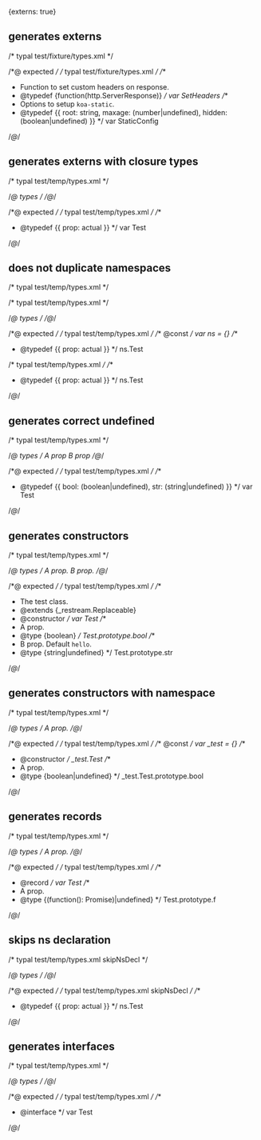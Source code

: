 {externs: true}

## generates externs
/* typal test/fixture/types.xml */


/*@ expected */
/* typal test/fixture/types.xml */
/**
 * Function to set custom headers on response.
 * @typedef {function(http.ServerResponse)}
 */
var SetHeaders
/**
 * Options to setup `koa-static`.
 * @typedef {{ root: string, maxage: (number|undefined), hidden: (boolean|undefined) }}
 */
var StaticConfig

/*@*/

## generates externs with closure types
/* typal test/temp/types.xml */


/*@ types */
<types>
  <type name="Test">
    <prop type="error" closure="actual" name="prop"></prop>
  </type>
</types>
/*@*/

/*@ expected */
/* typal test/temp/types.xml */
/**
 * @typedef {{ prop: actual }}
 */
var Test

/*@*/

## does not duplicate namespaces
/* typal test/temp/types.xml */

/* typal test/temp/types.xml */


/*@ types */
<types namespace="ns">
  <type name="Test">
    <prop type="error" closure="actual" name="prop"></prop>
  </type>
</types>
/*@*/

/*@ expected */
/* typal test/temp/types.xml */
/** @const */
var ns = {}
/**
 * @typedef {{ prop: actual }}
 */
ns.Test

/* typal test/temp/types.xml */
/**
 * @typedef {{ prop: actual }}
 */
ns.Test

/*@*/

## generates correct undefined
/* typal test/temp/types.xml */


/*@ types */
<types>
  <type name="Test">
    <prop boolean opt name="bool">A prop</prop>
    <prop string name="str" default="hello">B prop</prop>
  </type>
</types>
/*@*/

/*@ expected */
/* typal test/temp/types.xml */
/**
 * @typedef {{ bool: (boolean|undefined), str: (string|undefined) }}
 */
var Test

/*@*/

## generates constructors
/* typal test/temp/types.xml */


/*@ types */
<types>
  <type extends="_restream.Replaceable" constructor
    name="Test" desc="The test class.">
    <prop boolean name="bool">A prop.</prop>
    <prop string name="str" default="hello">B prop.</prop>
  </type>
</types>
/*@*/

/*@ expected */
/* typal test/temp/types.xml */
/**
 * The test class.
 * @extends {_restream.Replaceable}
 * @constructor
 */
var Test
/**
 * A prop.
 * @type {boolean}
 */
Test.prototype.bool
/**
 * B prop. Default `hello`.
 * @type {string|undefined}
 */
Test.prototype.str

/*@*/

## generates constructors with namespace
/* typal test/temp/types.xml */


/*@ types */
<types namespace="_test">
  <type name="Test" constructor>
    <prop boolean opt name="bool">A prop.</prop>
  </type>
</types>
/*@*/

/*@ expected */
/* typal test/temp/types.xml */
/** @const */
var _test = {}
/**
 * @constructor
 */
_test.Test
/**
 * A prop.
 * @type {boolean|undefined}
 */
_test.Test.prototype.bool

/*@*/

## generates records
/* typal test/temp/types.xml */


/*@ types */
<types>
  <type record name="Test">
    <prop opt type="function(): Promise" name="f">A prop.</prop>
  </type>
</types>
/*@*/

/*@ expected */
/* typal test/temp/types.xml */
/**
 * @record
 */
var Test
/**
 * A prop.
 * @type {(function(): Promise)|undefined}
 */
Test.prototype.f

/*@*/

## skips ns declaration
/* typal test/temp/types.xml skipNsDecl */


/*@ types */
<types namespace="ns">
  <type name="Test">
    <prop type="error" closure="actual" name="prop"></prop>
  </type>
</types>
/*@*/

/*@ expected */
/* typal test/temp/types.xml skipNsDecl */
/**
 * @typedef {{ prop: actual }}
 */
ns.Test

/*@*/

## generates interfaces
/* typal test/temp/types.xml */


/*@ types */
<types>
  <type interface name="Test"/>
</types>
/*@*/

/*@ expected */
/* typal test/temp/types.xml */
/**
 * @interface
 */
var Test

/*@*/